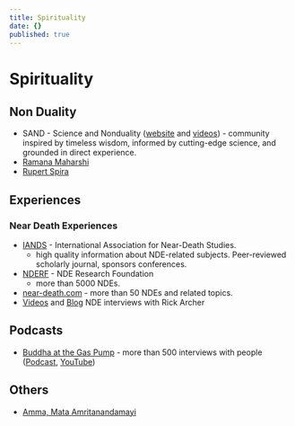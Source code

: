 ```yaml
---
title: Spirituality
date: {}
published: true
---
```


# Spirituality

## Non Duality

- SAND - Science and Nonduality ([website](https://www.scienceandnonduality.com/) and [videos](https://www.youtube.com/c/scienceandnonduality/videos)) - community inspired by timeless wisdom, informed by cutting-edge science, and grounded in direct experience.
- [Ramana Maharshi](https://en.wikipedia.org/wiki/Ramana_Maharshi)
- [Rupert Spira](https://rupertspira.com/)


## Experiences


### Near Death Experiences

- [IANDS](https://iands.org/) - International Association for Near-Death Studies. 
  - high quality information about NDE-related subjects. Peer-reviewed scholarly journal, sponsors conferences.
- [NDERF](https://nderf.org/) - NDE Research Foundation
  - more than 5000 NDEs.
- [near-death.com](https://near-death.com/) - more than 50 NDEs and related topics.
- [Videos](https://www.youtube.com/c/Batgap/search?query=near%20death%20experiences) and [Blog](https://batgap.com/category/nde/) NDE interviews with Rick Archer

## Podcasts
- [Buddha at the Gas Pump](https://batgap.com/) - more than 500 interviews with people ([Podcast](https://batgap.com/subscribe-to-podcast/), [YouTube](https://www.youtube.com/c/Batgap))

## Others
- [Amma, Mata Amritanandamayi](https://amma.org/)
